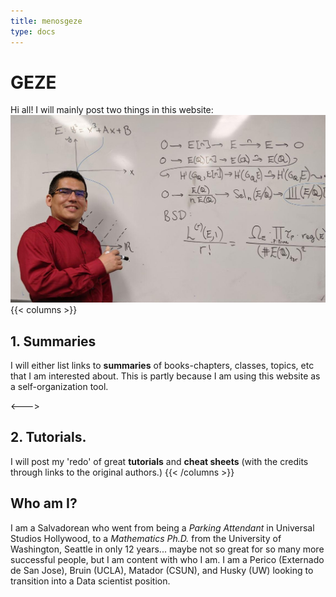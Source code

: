 ```yaml
---
title: menosgeze
type: docs
---
```


# GEZE

Hi all! I will mainly post two things in this website:
![myself](./myself.jpg)
{{< columns >}}


## 1. Summaries 
I will either list links to 
__summaries__ of books-chapters, classes, topics, etc
that I am interested about. 
This is partly because I am using this website as a self-organization tool. 

<--->
## 2. Tutorials.
I will post my 'redo' of great __tutorials__ and __cheat sheets__ (with the credits through links to the original authors.)
{{< /columns >}}

## Who am I?
I am a Salvadorean who went from being a _Parking Attendant_ in Universal Studios Hollywood,
to a _Mathematics Ph.D._ from the University of Washington, Seattle in only 12 years... maybe not so great for 
so many more successful people, but I am content with who I am. I am a Perico (Externado de San Jose), Bruin (UCLA), Matador (CSUN), and Husky (UW) looking to transition into a Data scientist position.





